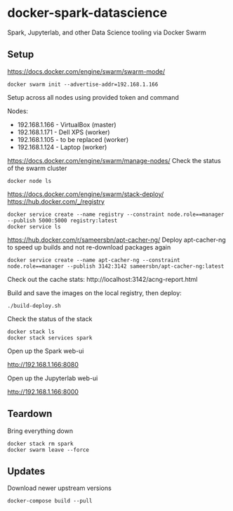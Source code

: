 # docker-spark-datascience

Spark, Jupyterlab, and other Data Science tooling via Docker Swarm

## Setup

https://docs.docker.com/engine/swarm/swarm-mode/

```shell
docker swarm init --advertise-addr=192.168.1.166
```

Setup across all nodes using provided token and command

Nodes:

* 192.168.1.166 - VirtualBox (master)
* 192.168.1.171 - Dell XPS (worker)
* 192.168.1.105 - to be replaced (worker)
* 192.168.1.124 - Laptop (worker)

https://docs.docker.com/engine/swarm/manage-nodes/
Check the status of the swarm cluster

```shell
docker node ls
```

https://docs.docker.com/engine/swarm/stack-deploy/
https://hub.docker.com/_/registry

```shell
docker service create --name registry --constraint node.role==manager --publish 5000:5000 registry:latest
docker service ls
```

https://hub.docker.com/r/sameersbn/apt-cacher-ng/
Deploy apt-cacher-ng to speed up builds and not re-download packages again

```shell
docker service create --name apt-cacher-ng --constraint node.role==manager --publish 3142:3142 sameersbn/apt-cacher-ng:latest
```

Check out the cache stats: http://localhost:3142/acng-report.html

Build and save the images on the local registry, then deploy:

```shell
./build-deploy.sh
```

Check the status of the stack

```shel
docker stack ls
docker stack services spark
```

Open up the Spark web-ui

http://192.168.1.166:8080

Open up the Jupyterlab web-ui

http://192.168.1.166:8000

## Teardown

Bring everything down

```shell
docker stack rm spark
docker swarm leave --force
```

## Updates

Download newer upstream versions

```shell
docker-compose build --pull
```
